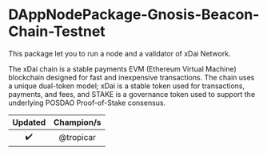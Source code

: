 # DAppNodePackage-Gnosis-Beacon-Chain-Testnet

This package let you to run a node and a validator of xDai Network.

The xDai chain is a stable payments EVM (Ethereum Virtual Machine) blockchain designed for fast and inexpensive transactions. The chain uses a unique dual-token model; xDai is a stable token used for transactions, payments, and fees, and STAKE is a governance token used to support the underlying POSDAO Proof-of-Stake consensus.

|      Updated       | Champion/s |
| :----------------: | :--------: |
| :heavy_check_mark: | @tropicar  |
